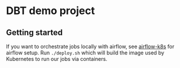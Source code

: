# DBT demo project

## Getting started
If you want to orchestrate jobs locally with airflow, see [airflow-k8s](https://github.com/rvigus/airflow-k8s) for  airflow setup. 
Run `./deploy.sh` which will build the image used by Kubernetes to run our jobs via containers.

